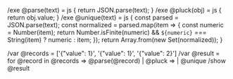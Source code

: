 /exe @parse(text) = js {
  return JSON.parse(text);
}
/exe @pluck(obj) = js {
  return obj.value;
}
/exe @unique(text) = js {
  const parsed = JSON.parse(text);
  const normalized = parsed.map(item => {
    const numeric = Number(item);
    return Number.isFinite(numeric) && `${numeric}` === String(item) ? numeric : item;
  });
  return Array.from(new Set(normalized));
}

/var @records = ['{"value": 1}', '{"value": 1}', '{"value": 2}']
/var @result = for @record in @records => @parse(@record) | @pluck => | @unique
/show @result
